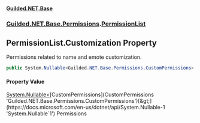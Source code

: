 
#### [Guilded.NET.Base](Guilded_NET_Base 'Guilded_NET_Base')
### [Guilded.NET.Base.Permissions](Guilded_NET_Base#Guilded_NET_Base_Permissions 'Guilded.NET.Base.Permissions').[PermissionList](PermissionList 'Guilded.NET.Base.Permissions.PermissionList')
## PermissionList.Customization Property
Permissions related to name and emote customization.  
```csharp
public System.Nullable<Guilded.NET.Base.Permissions.CustomPermissions> Customization { get; set; }
```

#### Property Value
[System.Nullable&lt;](https://docs.microsoft.com/en-us/dotnet/api/System.Nullable-1 'System.Nullable`1')[CustomPermissions](CustomPermissions 'Guilded.NET.Base.Permissions.CustomPermissions')[&gt;](https://docs.microsoft.com/en-us/dotnet/api/System.Nullable-1 'System.Nullable`1')
Permissions
